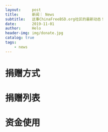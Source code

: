 ```yaml
---
layout:     post
title:      新闻｜ News
subtitle:   这事ChinaFreeBSD.org社区的最新动态！
date:       2019-11-01
author:     Helo
header-img: img/donate.jpg
catalog: true
tags:
    - news
---
```

# 捐赠方式


# 捐赠列表


# 资金使用
